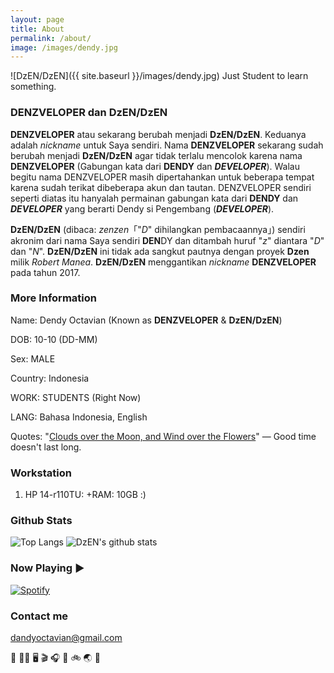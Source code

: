 ```yaml
---
layout: page
title: About
permalink: /about/
image: /images/dendy.jpg
---
```


![DzEN/DzEN]({{ site.baseurl }}/images/dendy.jpg)
Just Student to learn something.


### DENZVELOPER dan DzEN/DzEN

**DENZVELOPER** atau sekarang berubah menjadi **DzEN/DzEN**. Keduanya adalah *nickname* untuk Saya sendiri. Nama **DENZVELOPER** sekarang sudah berubah menjadi **DzEN/DzEN** agar tidak terlalu mencolok karena nama **DENZVELOPER** (Gabungan kata dari **DENDY** dan ***DEVELOPER***). Walau begitu nama DENZVELOPER masih dipertahankan untuk beberapa tempat karena sudah terikat dibeberapa akun dan tautan.
DENZVELOPER sendiri seperti diatas itu hanyalah permainan gabungan kata dari **DENDY** dan ***DEVELOPER*** yang berarti Dendy si Pengembang (***DEVELOPER***).


**DzEN/DzEN** (dibaca: *zenzen*「"*D*" dihilangkan pembacaannya」) sendiri akronim dari nama Saya sendiri **DEN**DY dan ditambah huruf "*z*" diantara "*D*" dan "*N*". **DzEN/DzEN** ini tidak ada sangkut pautnya dengan proyek **Dzen** milik *Robert Manea*. **DzEN/DzEN** menggantikan *nickname* **DENZVELOPER** pada tahun 2017.


### More Information
Name: Dendy Octavian (Known as **DENZVELOPER** & **DzEN/DzEN**)

DOB: 10-10 (DD-MM)

Sex: MALE

Country: Indonesia

WORK: STUDENTS (Right Now)

LANG: Bahasa Indonesia, English

Quotes: "[Clouds over the Moon, and Wind over the Flowers](https://en.touhouwiki.net/wiki/Lyrics:_%E6%9C%88%E3%81%AB%E5%8F%A2%E9%9B%B2%E8%8F%AF%E3%81%AB%E9%A2%A8#cite_note-clouds-1)" — Good time doesn't last long.


### Workstation
1. HP 14-r110TU: +RAM: 10GB :)


### Github Stats
![Top Langs](https://github-readme-stats.vercel.app/api/top-langs/?username=denzveloper&hide=html&theme=react)
![DzEN's github stats](https://github-readme-stats.vercel.app/api?username=denzveloper&show_icons=true&count_private=true&line_height=40&theme=react)

### Now Playing ▶
[![Spotify](https://novatorem-denzveloper.vercel.app/api/spotify)](https://open.spotify.com/user/314qkaftvxwsgxbp2lr4gwjddk44)

### Contact me
[dandyoctavian@gmail.com](mailto:dandyoctavian@gmail.com)


🍱 🛌🏻 🖥️ 🎬 🎧 🎤 🚲 🌏 🔁
